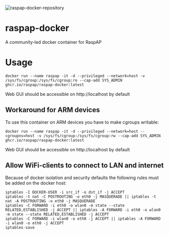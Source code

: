 ![raspap-docker-repository](https://user-images.githubusercontent.com/229399/111151581-edb7df00-858f-11eb-8e3a-3ac11c3c04b7.png)


# raspap-docker
A community-led docker container for RaspAP

# Usage
```
docker run --name raspap -it -d --privileged --network=host -v /sys/fs/cgroup:/sys/fs/cgroup:ro --cap-add SYS_ADMIN ghcr.io/raspap/raspap-docker:latest
```
Web GUI should be accessible on http://localhost by default

## Workaround for ARM devices
To use this container on ARM devices you have to make cgroups writable:
```
docker run --name raspap -it -d --privileged --network=host --cgroupns=host -v /sys/fs/cgroup:/sys/fs/cgroup:rw --cap-add SYS_ADMIN ghcr.io/raspap/raspap-docker:latest
```
Web GUI should be accessible on http://localhost by default

## Allow WiFi-clients to connect to LAN and internet
Because of docker isolation and security defaults the following rules must be added on the docker host:
```
iptables -I DOCKER-USER -i src_if -o dst_if -j ACCEPT
iptables -t nat -C POSTROUTING -o eth0 -j MASQUERADE || iptables -t nat -A POSTROUTING -o eth0 -j MASQUERADE
iptables -C FORWARD -i eth0 -o wlan0 -m state --state RELATED,ESTABLISHED -j ACCEPT || iptables -A FORWARD -i eth0 -o wlan0 -m state --state RELATED,ESTABLISHED -j ACCEPT
iptables -C FORWARD -i wlan0 -o eth0 -j ACCEPT || iptables -A FORWARD -i wlan0 -o eth0 -j ACCEPT
iptables-save
```

